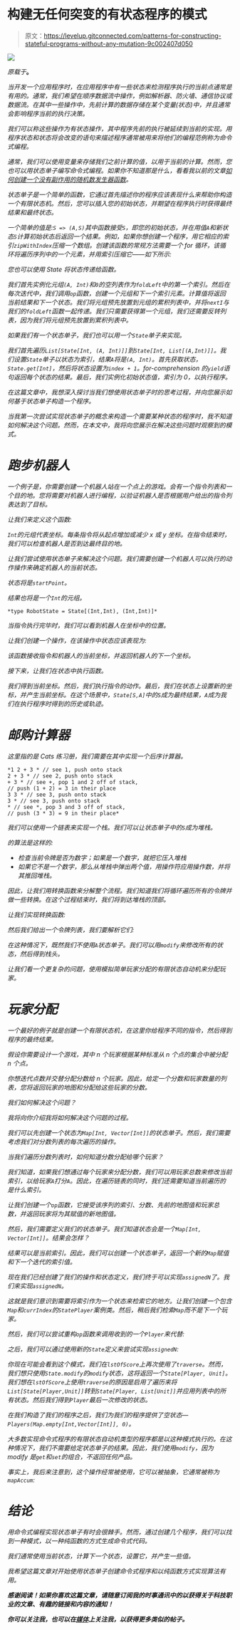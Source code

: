 # 构建无任何突变的有状态程序的模式

> 原文：<https://levelup.gitconnected.com/patterns-for-constructing-stateful-programs-without-any-mutation-9c002407d050>

![](img/048f5d8df06ec388d7a4be468a2d1ce8.png)

*原载于*[](https://edward-huang.com/scala/functional-programming/monad/programming/2020/12/21/must-know-patterns-for-constructing-stateful-programs-without-any-mutation/)**。**

*当开发一个应用程序时，在应用程序中有一些状态来检测程序执行的当前点通常是有用的。通常，我们希望在顺序数据流中操作，例如解析器、防火墙、通信协议或数据流。在其中一些操作中，先前计算的数据存储在某个变量(状态)中，并且通常会影响程序当前的执行决策。*

*我们可以称这些操作为有状态操作，其中程序先前的执行被延续到当前的实现。用程序状态和状态将会改变的语句来描述程序通常被用来将他们的编程范例称为命令式编程。*

*通常，我们可以使用变量来存储我们之前计算的值，以用于当前的计算。然而，您也可以用状态单子编写命令式编程。如果你不知道那是什么，看看我以前的文章[如何创建一个没有副作用的随机数发生器函数](https://edward-huang.com/scala/functional-programming/monad/programming/2020/08/16/how-to-create-a-random-number-generator-function-without-side-effects/)。*

*状态单子是一个简单的函数，它通过首先描述你的程序应该表现什么来帮助你构造一个有限状态机。然后，您可以插入您的初始状态，并期望在程序执行时获得最终结果和最终状态。*

*一个简单的值是:`S => (A,S)`其中函数接受`S`，即您的初始状态，并在用值`A`和新状态`S`计算初始状态后返回一个结果。例如，如果你想创建一个程序，用它相应的索引`zipWithIndex`压缩一个数组。创建该函数的常规方法需要一个 for 循环，该循环将遍历序列中的一个元素，并用索引压缩它——如下所示:*

*您也可以使用 State 将状态传递给函数。*

*我们首先实例化元组`(A, Int)`和`0`的空列表作为`foldLeft`中的第一个索引。然后在每次迭代中，我们调用`op`函数，创建一个元组和下一个索引元素。计算值将返回当前结果和下一个状态。我们将元组预先放置到元组的累积列表中，并将`nextI`与我们的`foldLeft`函数一起传递。我们只需要获得第一个元组，我们还需要反转列表，因为我们将元组预先放置到累积列表中。*

*如果我们有一个状态单子，我们也可以用一个`State`单子来实现。*

*我们首先遍历`List[State[Int, (A, Int)]]`到`State[Int, List[(A,Int)]]`。我们设置`State`单子以状态为索引，结果`A`将是`(A, Int)`。首先获取状态，`State.get[Int]`，然后将状态设置为`index + 1`。for-comprehension 的`yield`语句返回每个状态的结果。最后，我们实例化初始状态值，索引为 0，以执行程序。*

*在这篇文章中，我想深入探讨当我们想使用状态单子时的思考过程，并向您展示如何基于状态单子构造一个程序。*

*当我第一次尝试实现状态单子的概念来构造一个需要某种状态的程序时，我不知道如何解决这个问题。然而，在本文中，我将向您展示在解决这些问题时观察到的模式。*

# *跑步机器人*

*一个例子是，你需要创建一个机器人站在一个点上的游戏。会有一个指令列表和一个目的地。您将需要对机器人进行编程，以验证机器人是否根据用户给出的指令列表达到了目标。*

*让我们来定义这个函数:*

*`Int`的元组代表坐标。每条指令将从起点增加或减少 x 或 y 坐标。在指令结束时，我们可以检查机器人是否到达最终目的地。*

*让我们尝试使用状态单子来解决这个问题。我们需要创建一个机器人可以执行的动作操作来确定机器人的当前状态。*

*状态将是`startPoint`。*

*结果也将是一个`Int`的元组。*

```
*type RobotState = State[(Int,Int), (Int,Int)]*
```

*当指令执行完毕时，我们可以看到机器人在坐标中的位置。*

*让我们创建一个操作，在该操作中状态应该表现为:*

*该函数接收指令和机器人的当前坐标，并返回机器人的下一个坐标。*

*接下来，让我们在状态中执行函数。*

*我们得到当前坐标。然后，我们执行指令的动作。最后，我们在状态上设置新的坐标，并产生当前坐标。在这个场景中，`State[S,A]`中的`S`成为最终结果，`A`成为我们在执行程序时得到的历史或轨迹。*

# *邮购计算器*

*这里指的是 Cats 练习册，我们需要在其中实现一个后序计算器。*

```
*1 2 + 3 * // see 1, push onto stack
2 + 3 * // see 2, push onto stack
+ 3 * // see +, pop 1 and 2 off of stack,
// push (1 + 2) = 3 in their place
3 3 * // see 3, push onto stack
3 * // see 3, push onto stack
* // see *, pop 3 and 3 off of stack,
// push (3 * 3) = 9 in their place*
```

*我们可以使用一个链表来实现一个栈。我们可以让状态单子中的`S`成为堆栈。*

*的算法是这样的:*

*   *检查当前令牌是否为数字；如果是一个数字，就把它压入堆栈*
*   *如果它不是一个数字，那么从堆栈中弹出两个值，用操作符应用操作数，并将其推回堆栈。*

*因此，让我们用转换函数来分解整个流程。我们知道我们将循环遍历所有的令牌并做一些转换。在这个过程结束时，我们将到达堆栈的顶部。*

*让我们实现转换函数:*

*然后我们给出一个令牌列表，我们要解析它们:*

*在这种情况下，既然我们不使用`A`状态单子。我们可以用`modify`来修改所有的状态，然后得到栈头。*

*让我们看一个更复杂的问题，使用模拟简单玩家分配的有限状态自动机来分配玩家。*

# *玩家分配*

*一个最好的例子就是创建一个有限状态机，在这里你给程序不同的指令，然后得到程序的最终结果。*

*假设你需要设计一个游戏，其中 n 个玩家根据某种标准从 n 个点的集合中被分配 n 个点。*

*你想迭代点数并交替分配分数给 n 个玩家。因此，给定一个分数和玩家数量的列表，您将返回玩家的地图和分配给这些玩家的分数。*

*我们如何解决这个问题？*

*我将向你介绍我将如何解决这个问题的过程。*

*我们可以先创建一个状态为`Map[Int, Vector[Int]]`的状态单子。然后，我们需要考虑我们对分数列表的每次遍历的操作。*

*当我们遍历分数列表时，如何知道分数分配给哪个玩家？*

*我们知道，如果我们想通过每个玩家来分配分数，我们可以用玩家总数来修改当前索引，以给玩家`A`打分`A`。因此，在遍历链表的同时，我们还需要知道当前遍历的是什么索引。*

*让我们创建一个`op`函数，它接受该序列的索引、分数、先前的地图值和玩家总数，并返回玩家将为其赋值的新地图值。*

*然后，我们需要定义我们的状态单子。我们知道状态会是一个`Map[Int, Vector[Int]]`。结果会怎样？*

*结果可以是当前索引。因此，我们可以创建一个状态单子，返回一个新的`Map`赋值和下一个迭代的索引值。*

*现在我们已经创建了我们的操作和状态定义，我们终于可以实现`assignedN`了。我们来实现`assignedN`。*

*这就是我们意识到需要将索引作为一个状态来检索它的地方。让我们创建一个包含`Map`和`currIndex`的`StatePlayer`案例类。然后，稍后我们检索`Map`而不是下一个玩家。*

*然后，我们可以尝试重构`op`函数来调用收到的一个`Player`来代替:*

*之后，我们可以通过使用新的`State`定义来尝试实现`assignedN`:*

*你现在可能会看到这个模式，我们在`lstOfScore`上再次使用了`traverse`。然而，我们想只使用`State.modify`的`modify`状态，这将返回一个`State[Player, Unit]`。我们想在`lstOfScore`上使用`traverse`的原因是启用了遍历来将`List[State[Player,Unit]]`转到`State[Player, List[Unit]]`并应用列表中的所有状态。然后我们得到`Player`最后一次修改的状态。*

*在我们构造了我们的程序之后，我们为我们的程序提供了空状态— `Players(Map.empty[Int,Vector[Int]], 0)`。*

*大多数实现命令式程序的有限状态自动机类型的程序都是以这种模式执行的。在这种情况下，我们不需要给定状态单子的结果。因此，我们使用`modify`，因为 modify 是`get`和`set`的组合，不返回任何产品。*

*事实上，我后来注意到，这个操作经常被使用，它可以被抽象，它通常被称为`mapAccum`:*

# *结论*

*用命令式编程实现状态单子有时会很棘手。然而，通过创建几个程序，我们可以找到一种模式，以一种纯函数的方式生成命令式代码。*

*我们通常使用当前状态，计算下一个状态，设置它，并产生一些值。*

*我希望这篇文章对开始使用状态单子创建命令式程序和以纯函数方式实现算法有用。*

***感谢阅读！如果你喜欢这篇文章，请随意订阅我的时事通讯中的**[](https://edward-huang.com/subscribe/)****以获得关于科技职业的文章、有趣的链接和内容的通知！*****

***你可以关注我，也可以在[媒体](https://medium.com/@edwardgunawan880)上关注我，以获得更多类似的帖子。***